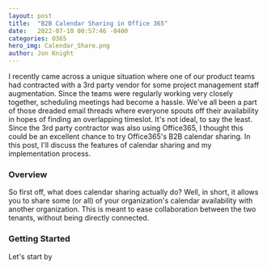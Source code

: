 ```yaml
---
layout: post
title:  "B2B Calendar Sharing in Office 365"
date:   2022-07-10 00:57:46 -0400
categories: O365
hero_img: Calendar_Share.png
author: Jon Knight
---
```

I recently came across a unique situation where one of our product teams had contracted with a 3rd party vendor for some project management staff augmentation. Since the teams were regularly working very closely together, scheduling meetings had become a hassle. We've all been a part of those dreaded email threads where everyone spouts off their availability in hopes of finding an overlapping timeslot. It's not ideal, to say the least. Since the 3rd party contractor was also using Office365, I thought this could be an excellent chance to try Office365's B2B calendar sharing. In this post, I'll discuss the features of calendar sharing and my implementation process.

### Overview

So first off, what does calendar sharing actually do? Well, in short, it allows you to share some (or all) of your organization's calendar availability with another organization. This is meant to ease collaboration between the two tenants, without being directly connected.


### Getting Started

Let's start by 

[jekyll-docs]: https://jekyllrb.com/docs/home
[jekyll-gh]:   https://github.com/jekyll/jekyll
[jekyll-talk]: https://talk.jekyllrb.com/

